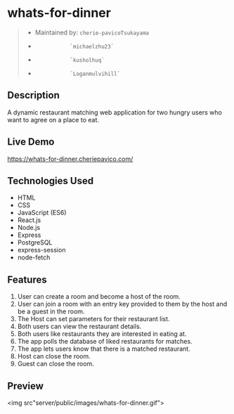 # whats-for-dinner
> - Maintained by: `cherie-pavicoTsukayama`
> -                `michaelzhu23`
> -                `kusholhuq`
> -                `Loganmulvihill`

## Description
A dynamic restaurant matching web application for two hungry users who want to agree on a place to eat.

## Live Demo
https://whats-for-dinner.cheriepavico.com/


## Technologies Used
  - HTML
  - CSS
  - JavaScript (ES6)
  - React.js
  - Node.js
  - Express
  - PostgreSQL
  - express-session
  - node-fetch

  ## Features
 1. User can create a room and become a host of the room.
 1. User can join a room with an entry key provided to them by the host and be a guest in the room.
 1. The Host can set parameters for their restaurant list.
 1. Both users can view the restaurant details.
 1. Both users like restaurants they are interested in eating at.
 1. The app polls the database of liked restaurants for matches.
 1. The app lets users know that there is a matched restaurant.
 1. Host can close the room.
 1. Guest can close the room.

 ## Preview
 <img src"server/public/images/whats-for-dinner.gif">

